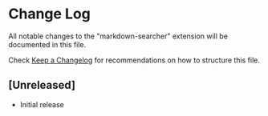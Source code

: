 # Change Log

All notable changes to the "markdown-searcher" extension will be documented in this file.

Check [Keep a Changelog](http://keepachangelog.com/) for recommendations on how to structure this file.

## [Unreleased]

- Initial release